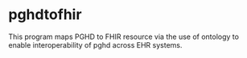 # pghdtofhir
This program maps PGHD to FHIR resource via the use of ontology to enable interoperability of pghd across EHR systems.
